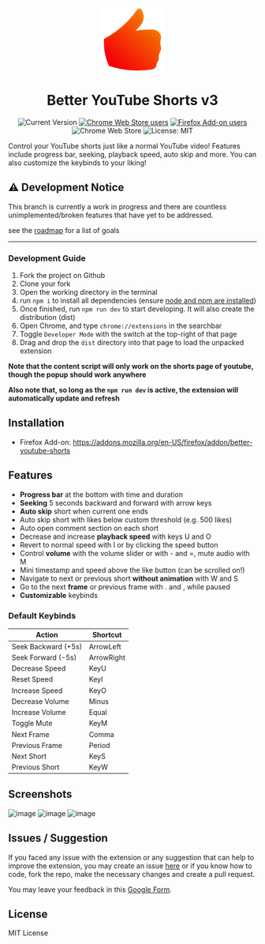 <div align="center">

![BYS Icon](./src/assets/icons/bys-128.png)

# Better YouTube Shorts v3

![Current Version](https://img.shields.io/amo/v/better-youtube-shorts?label=version)
[![Chrome Web Store users](https://img.shields.io/chrome-web-store/users/icnidlkdlledahfgejnagmhgaeijokcp?label=chrome)](https://chrome.google.com/webstore/detail/better-youtube-shorts/icnidlkdlledahfgejnagmhgaeijokcp)
[![Firefox Add-on users](https://img.shields.io/amo/users/better-youtube-shorts?label=firefox)](https://addons.mozilla.org/en-US/firefox/addon/better-youtube-shorts)
![Chrome Web Store](https://img.shields.io/chrome-web-store/rating/icnidlkdlledahfgejnagmhgaeijokcp)
![License: MIT](https://img.shields.io/github/license/ynshung/better-yt-shorts)
</div>

Control your YouTube shorts just like a normal YouTube video! Features include progress bar, seeking, playback speed, auto skip and more. You can also customize the keybinds to your liking!

## ⚠️ Development Notice
This branch is currently a work in progress and there are countless unimplemented/broken features that have yet to be addressed.

see the [roadmap](./ROADMAP.md) for a list of goals

---
### Development Guide
1. Fork the project on Github
2. Clone your fork
3. Open the working directory in the terminal
4. run `npm i` to install all dependencies (ensure [node and npm are installed](https://nodejs.org/en))
5. Once finished, run `npm run dev` to start developing. It will also create the distribution (dist)
6. Open Chrome, and type `chrome://extensions` in the searchbar
7. Toggle `Developer Mode` with the switch at the top-right of that page
8. Drag and drop the `dist` directory into that page to load the unpacked extension

**Note that the content script will only work on the shorts page of youtube, though the popup should work anywhere**

**Also note that, so long as the `npm run dev` is active, the extension will automatically update and refresh**

## Installation

* Firefox Add-on: https://addons.mozilla.org/en-US/firefox/addon/better-youtube-shorts

## Features
* **Progress bar** at the bottom with time and duration
* **Seeking** 5 seconds backward and forward with arrow keys
* **Auto skip** short when current one ends
* Auto skip short with likes below custom threshold (e.g. 500 likes)
* Auto open comment section on each short
* Decrease and increase **playback speed** with keys U and O
* Revert to normal speed with I or by clicking the speed button
* Control **volume** with the volume slider or with - and =, mute audio with M
* Mini timestamp and speed above the like button (can be scrolled on!)
* Navigate to next or previous short **without animation** with W and S
* Go to the next **frame** or previous frame with . and , while paused
* **Customizable** keybinds

### Default Keybinds
| Action               | Shortcut   |
|----------------------|------------|
| Seek Backward (+5s)  | ArrowLeft  |
| Seek Forward (-5s)   | ArrowRight |
| Decrease Speed       | KeyU       |
| Reset Speed          | KeyI       |
| Increase Speed       | KeyO       |
| Decrease Volume      | Minus      |
| Increase Volume      | Equal      |
| Toggle Mute          | KeyM       |
| Next Frame           | Comma      |
| Previous Frame       | Period     |
| Next Short           | KeyS       |
| Previous Short       | KeyW       |

## Screenshots

![image](https://user-images.githubusercontent.com/80070435/219866197-2401c0d0-2632-45ed-9152-f1024828f46f.png)
![image](https://user-images.githubusercontent.com/80070435/219866370-d1acbd50-049b-47ef-9688-19d1dc4efe91.png)
![image](https://user-images.githubusercontent.com/80070435/219866388-13770811-674d-4681-be32-c7d27f35c000.png)

## Issues / Suggestion
If you faced any issue with the extension or any suggestion that can help to improve the extension, you may create an issue [here](https://github.com/ynshung/better-yt-shorts/issues) or if you know how to code, fork the repo, make the necessary changes and create a pull request.

You may leave your feedback in this [Google Form](https://forms.gle/pvSiMwDeQVfwyALfA).

## License

MIT License
